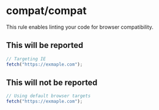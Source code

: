 # compat/compat

This rule enables linting your code for browser compatibility.

## This will be reported

```js
// Targeting IE
fetch("https://exmaple.com");
```

## This will not be reported

```js
// Using default browser targets
fetch("https://exmaple.com");
```
